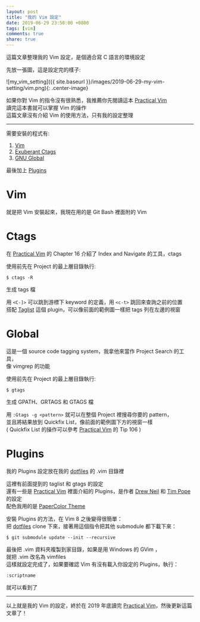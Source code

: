 ```yaml
---
layout: post
title: "我的 Vim 設定"
date: 2019-06-29 23:50:00 +0800
tags: [vim]
comments: true
share: true
---
```


這篇文章整理我的 Vim 設定，是個適合寫 C 語言的環境設定

先放一張圖，這是設定完的樣子:

![my_vim_setting]({{ site.baseurl }}/images/2019-06-29-my-vim-setting/vim.png){: .center-image}

如果你對 Vim 的指令沒有很熟悉，我推薦你先閱讀這本 [Practical Vim][practical_vim]  
讀完這本書就可以掌握 Vim 的操作  
這篇文章沒有介紹 Vim 的使用方法，只有我的設定整理

---

需要安裝的程式有:

1. [Vim][vim]
2. [Exuberant Ctags][ctags]
3. [GNU Global][global]

最後加上 [Plugins][dotfiles]

# Vim #

就是把 Vim 安裝起來，我現在用的是 Git Bash 裡面附的 Vim

# Ctags #

在 [Practical Vim][practical_vim] 的 Chapter 16 介紹了 Index and Navigate 的工具，ctags

使用前先在 Project 的最上層目錄執行:

``` shell
$ ctags -R
```

生成 tags 檔

用 `<C-]>` 可以跳到游標下 keyword 的定義，用 `<c-t>` 跳回來查詢之前的位置  
搭配 [Taglist][taglist] 這個 plugin，可以像前面的範例圖一樣把 tags 列在左邊的視窗

# Global #

這是一個 source code tagging system，我拿他來當作 Project Search 的工具，  
像 vimgrep 的功能

使用前先在 Project 的最上層目錄執行:

``` shell
$ gtags
```

生成 GPATH、GRTAGS 和 GTAGS 檔

用 `:Gtags -g <pattern>` 就可以在整個 Project 裡搜尋你要的 pattern，  
並且將結果放到 Quickfix List，像前面的範例圖下方的視窗一樣  
( Quickfix List 的操作可以參考 [Practical Vim][practical_vim] 的 Tip 106 )

# Plugins #

我的 Plugins 設定放在我的 [dotfiles][dotfiles] 的 .vim 目錄裡

這裡有前面提到的 taglist 和 gtags 的設定  
還有一些是 [Practical Vim][practical_vim] 裡面介紹的 Plugins，是作者 [Drew Neil][nelstrom] 和 [Tim Pope][tpope] 的設定  
配色我用的是 [PaperColor Theme][papercolor]

安裝 Plugins 的方法，在 Vim 8 之後變得很簡單：  
把 [dotfiles][dotfiles] clone 下來，接著用這個指令把其他 submodule 都下載下來：

``` shell
$ git submodule update --init --recursive
```

最後把 .vim 資料夾複製到家目錄，如果是用 Windows 的 GVim ，  
就把 .vim 改名為 vimfiles  
這樣就設定完成了，如果要確認 Vim 有沒有載入你設定的 Plugins，執行：

``` vim
:scriptname
```

就可以看到了

---

以上就是我的 Vim 的設定，終於在 2019 年底讀完 [Practical Vim][practical_vim]，然後更新這篇文章了！

[practical_vim]: https://pragprog.com/book/dnvim2/practical-vim-second-edition
[vim]: https://www.vim.org/download.php
[ctags]: http://ctags.sourceforge.net/
[taglist]: http://vim-taglist.sourceforge.net/
[global]: https://www.gnu.org/software/global/
[dotfiles]: https://github.com/Chienweichih/dotfiles
[nelstrom]: https://github.com/nelstrom
[tpope]: https://github.com/tpope
[papercolor]: https://github.com/NLKNguyen/papercolor-theme

